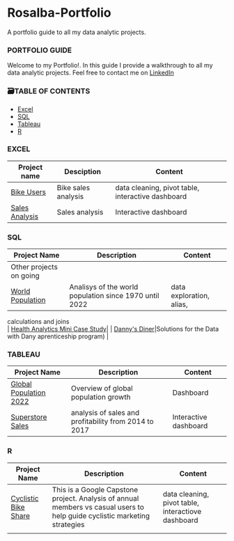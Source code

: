 # Rosalba-Portfolio
A portfolio guide to all my data analytic projects.

### PORTFOLIO GUIDE ###

Welcome to my Portfolio!. In this guide I provide a walkthrough to all my data analytic projects.
Feel free to contact me on [LinkedIn](https://www.linkedin.com/in/rosalba-martin-miami/)


### 🗃️TABLE OF CONTENTS ###

* [Excel](https://github.com/rosalbamartin/Rosalba-Portfolio#Excel)
* [SQL](https://github.com/rosalbamartin/Rosalba-Portfolio#SQL)
* [Tableau](https://github.com/rosalbamartin/Rosalba-Portfolio#Tableau)
* [R](https://github.com/rosalbamartin/Rosalba-Portfolio#R) 



### EXCEL ###
| Project name                                                                                        | Desciption           | Content                                            |
|-----------------------------------------------------------------------------------------------------|----------------------|----------------------------------------------------|
|  [Bike Users](https://github.com/rosalbamartin/Excel/blob/main/Bike%20users%20EXCEL%20Project.xlsx) |  Bike sales analysis | data cleaning, pivot table, interactive dashboard  |
|  [Sales Analysis](https://github.com/rosalbamartin/Excel/blob/main/Bike%20users%20EXCEL%20Project.xlsx)| Sales analysis |Interactive dashboard                             |


### SQL ###


| Project Name                 |         Description                                                         | Content                                            |
| ---------------------------- | ------------------------------------------------------- | -----------------------------------------------------------------------|
| Other projects on going|  
| [World Population](https://github.com/rosalbamartin/SQL/blob/main/World%20Population)| Analisys of the world population since 1970 until 2022 |   data exploration, alias, 
calculations and joins     
| [Health Analytics Mini Case Study](https://github.com/rosalbamartin/SQL/blob/main/Health%20Analytics%20Mini%20Case%20Study.md)|
| [Danny's Diner](https://github.com/rosalbamartin/SQL/blob/main/Danny's%20Diner.md)|Solutions for the Data with Dany aprenticeship program) | 



### TABLEAU ###
 
| Project Name                 |         Description                                                         | Content                                            |
| ---------------------------- | ------------------------------------------------------- | -----------------------------------------------------------------------|
| [Global Population 2022](https://public.tableau.com/app/profile/rosalba.martin/viz/GlobalPopulation2022/Dashboard1)                  |        Overview of global population growth       | Dashboard                                                      |                                             |                                  |
| [Superstore Sales](https://public.tableau.com/app/profile/rosalba.martin/viz/SuperstoreAnalysis_16709485167360/Dashboard1)           |      analysis of sales and profitability from 2014 to 2017    |  Interactive dashboard                              |                                             |                             |

### R ###
                                                
| Project Name                 |         Description                                                         | Content                                            |
| ---------------------------- | ------------------------------------------------------- | -----------------------------------------------------------------------|
| [Cyclistic Bike Share](https://github.com/rosalbamartin/Cyclistic-Bike-share-Data-Analysis)      | This is a Google Capstone project. Analysis of annual members vs casual users to help guide cyclistic marketing strategies                       | data cleaning, pivot table, interactiove dashboard                               |
|                              |                                                                      |                                                            |
